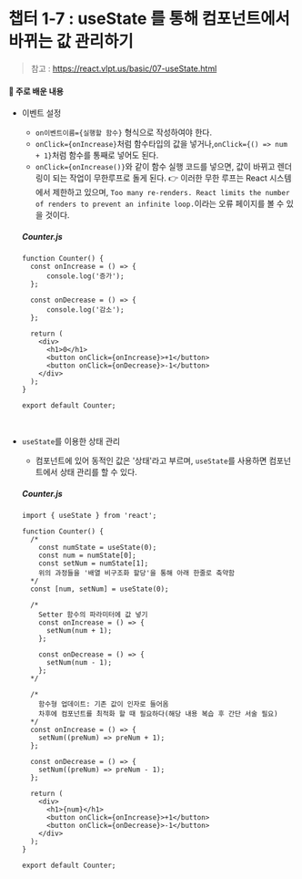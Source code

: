 # 챕터 1-7 : useState 를 통해 컴포넌트에서 바뀌는 값 관리하기

> 참고 : https://react.vlpt.us/basic/07-useState.html

#### 📕 주로 배운 내용

- 이벤트 설정

  - `on이벤트이름={실행할 함수}` 형식으로 작성하여야 한다.
  - `onClick={onIncrease}`처럼 함수타입의 값을 넣거나,`onClick={() => num + 1}`처럼 함수를 통째로 넣어도 된다.
  - `onClick={onIncrease()}`와 같이 함수 실행 코드를 넣으면, 값이 바뀌고 렌더링이 되는 작업이 무한루프로 돌게 된다.
    👉 이러한 무한 루프는 React 시스템에서 제한하고 있으며, `Too many re-renders. React limits the number of renders to prevent an infinite loop.`이라는 오류 페이지를 볼 수 있을 것이다.

  ##### Counter.js

  ```{.javascript}
  function Counter() {
    const onIncrease = () => {
        console.log('증가');
    };

    const onDecrease = () => {
        console.log('감소');
    };

    return (
      <div>
        <h1>0</h1>
        <button onClick={onIncrease}>+1</button>
        <button onClick={onDecrease}>-1</button>
      </div>
    );
  }

  export default Counter;
  ```

  <br>

- `useState`를 이용한 상태 관리

  - 컴포넌트에 있어 동적인 값은 '상태'라고 부르며, `useState`를 사용하면 컴포넌트에서 상태 관리를 할 수 있다.

  ##### Counter.js

  ```{.javascript}
  import { useState } from 'react';

  function Counter() {
    /*
      const numState = useState(0);
      const num = numState[0];
      const setNum = numState[1];
      위의 과정들을 '배열 비구조화 할당'을 통해 아래 한줄로 축약함
    */
    const [num, setNum] = useState(0);

    /*
      Setter 함수의 파라미터에 값 넣기
      const onIncrease = () => {
        setNum(num + 1);
      };

      const onDecrease = () => {
        setNum(num - 1);
      };
    */

    /*
      함수형 업데이트: 기존 값이 인자로 들어옴
      차후에 컴포넌트를 최적화 할 때 필요하다(해당 내용 복습 후 간단 서술 필요)
    */
    const onIncrease = () => {
      setNum((preNum) => preNum + 1);
    };

    const onDecrease = () => {
      setNum((preNum) => preNum - 1);
    };

    return (
      <div>
        <h1>{num}</h1>
        <button onClick={onIncrease}>+1</button>
        <button onClick={onDecrease}>-1</button>
      </div>
    );
  }

  export default Counter;
  ```

